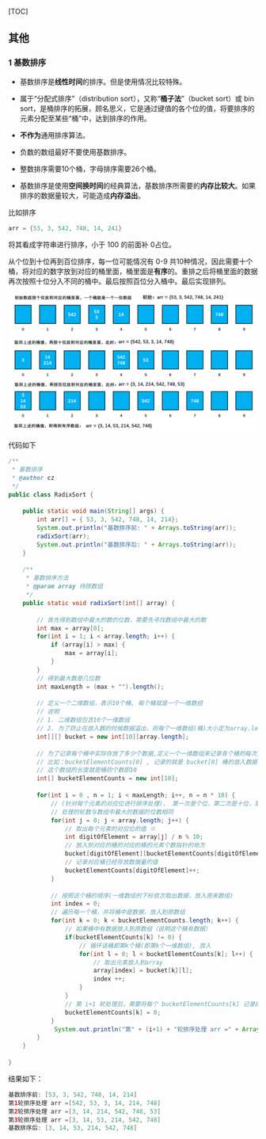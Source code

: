 [TOC]

## 其他

### 1 基数排序

- 基数排序是**线性时间**的排序。但是使用情况比较特殊。

- 属于“分配式排序”（distribution sort），又称“**桶子法**”（bucket sort）或 bin sort，是桶排序的拓展，顾名思义，它是通过键值的各个位的值，将要排序的元素分配至某些“桶”中，达到排序的作用。

- **不作为**通用排序算法。
- 负数的数组最好不要使用基数排序。
- 整数排序需要10个桶，字母排序需要26个桶。
- 基数排序是使用**空间换时间**的经典算法，基数排序所需要的**内存比较大**。如果排序的数据量较大，可能造成**内存溢出**。

比如排序

```java
arr = {53, 3, 542, 748, 14, 241}
```

将其看成字符串进行排序，小于 100 的前面补 0占位。

从个位到十位再到百位排序，每一位可能情况有 0-9 共10种情况，因此需要十个桶，将对应的数字放到对应的桶里面，桶里面是**有序**的。重排之后将桶里面的数据再次按照十位分入不同的桶中。最后按照百位分入桶中。最后实现排列。

![1569416332126](assets/1569416332126.png)

代码如下

```java
/**
 * 基数排序
 * @author cz
 */
public class RadixSort {

    public static void main(String[] args) {
        int arr[] = { 53, 3, 542, 748, 14, 214};
        System.out.println("基数排序前: " + Arrays.toString(arr));
        radixSort(arr);
        System.out.println("基数排序后: " + Arrays.toString(arr));
    }

    /**
     * 基数排序方法
     * @param array 待排数组
     */
    public static void radixSort(int[] array) {

        // 首先得到数组中最大的数的位数，需要先寻找数组中最大的数
        int max = array[0];
        for(int i = 1; i < array.length; i++) {
            if (array[i] > max) {
                max = array[i];
            }
        }
        // 得到最大数是几位数
        int maxLength = (max + "").length();
        
        // 定义一个二维数组，表示10个桶, 每个桶就是一个一维数组
        // 说明
        // 1. 二维数组包含10个一维数组
        // 2. 为了防止在放入数的时候数据溢出，则每个一维数组(桶)大小定为array.length
        int[][] bucket = new int[10][array.length];

        // 为了记录每个桶中实际存放了多少个数据,定义一个一维数组来记录各个桶的每次放入的数据个数
        // 比如：bucketElementCounts[0] , 记录的就是 bucket[0] 桶的放入数据个数
        // 这个数组的长度就是桶的个数即10
        int[] bucketElementCounts = new int[10];

        for(int i = 0 , n = 1; i < maxLength; i++, n = n * 10) {
            // (针对每个元素的对应位进行排序处理)， 第一次是个位，第二次是十位，第三次是百位...
            // 处理的轮数与数组中最大的数据的位数相同
            for(int j = 0; j < array.length; j++) {
                // 取出每个元素的对应位的值 ※
                int digitOfElement = array[j] / n % 10;
                // 放入到对应的桶的对应的桶的元素个数指针的地方
                bucket[digitOfElement][bucketElementCounts[digitOfElement]] = array[j];
                // 记录对应桶已经存放数据量的值
                bucketElementCounts[digitOfElement]++;
            }

            // 按照这个桶的顺序(一维数组的下标依次取出数据，放入原来数组)
            int index = 0;
            // 遍历每一个桶，并将桶中是数据，放入到原数组
            for(int k = 0; k < bucketElementCounts.length; k++) {
                // 如果桶中有数据放入到原数组（说明这个桶有数据）
                if(bucketElementCounts[k] != 0) {
                    // 循环该桶即第k个桶(即第k个一维数组), 放入
                    for(int l = 0; l < bucketElementCounts[k]; l++) {
                        // 取出元素放入到array
                        array[index] = bucket[k][l];
                        index ++;
                    }
                }
                // 第 i+1 轮处理后，需要将每个 bucketElementCounts[k] 记录的数据个数值清空
                bucketElementCounts[k] = 0;
            }
             System.out.println("第" + (i+1) + "轮排序处理 arr =" + Arrays.toString(array));
        }
    }

}
```

结果如下：

```java
基数排序前: [53, 3, 542, 748, 14, 214]
第1轮排序处理 arr =[542, 53, 3, 14, 214, 748]
第2轮排序处理 arr =[3, 14, 214, 542, 748, 53]
第3轮排序处理 arr =[3, 14, 53, 214, 542, 748]
基数排序后: [3, 14, 53, 214, 542, 748]
```










